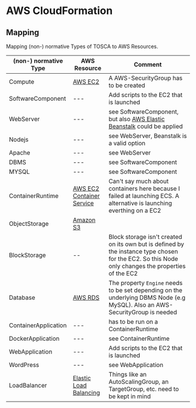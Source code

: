 # AWS CloudFormation

## Mapping

Mapping (non-) normative Types of TOSCA to AWS Resources.

| (non-) normative Type | AWS Resource | Comment |
| --- | --- | --- |
| Compute | [AWS EC2](https://aws.amazon.com/de/ec2/) | A AWS-SecurityGroup has to be created |
| SoftwareComponent | --- | Add scripts to the EC2 that is launched |
| WebServer | --- | see SoftwareComponent, but also [AWS Elastic Beanstalk](https://aws.amazon.com/de/elasticbeanstalk/) could be applied |
| Nodejs | --- | see WebServer, Beanstalk is a valid option |
| Apache | --- | see WebServer |
| DBMS | --- | see SoftwareComponent |
| MYSQL | --- | see SoftwareComponent |
| ContainerRuntime | [AWS EC2 Container Service](https://aws.amazon.com/de/ecs/) | Can't say much about containers here because I failed at launching ECS. A alternative is launching everthing on a EC2 |
| ObjectStorage | [Amazon S3](https://aws.amazon.com/de/s3/) |  |
| BlockStorage | -- | Block storage isn't created on its own but is defined by the instance type chosen for the EC2. So this Node only changes the properties of the EC2 |
| Database | [AWS RDS](https://aws.amazon.com/de/rds/) | The property `Engine` needs to be set depending on the underlying DBMS Node (e.g MySQL). Also an AWS-SecurityGroup is needed |
| ContainerApplication | --- | has to be run on a ContainerRuntime |
| DockerApplication | --- | see ContainerRuntime |
| WebApplication | --- | Add scripts to the EC2 that is launched |
| WordPress | --- | see WebApplication |
| LoadBalancer | [Elastic Load Balancing](https://aws.amazon.com/de/elasticloadbalancing/) | Things like an AutoScalingGroup, an TargetGroup, etc. need to be kept in mind |
